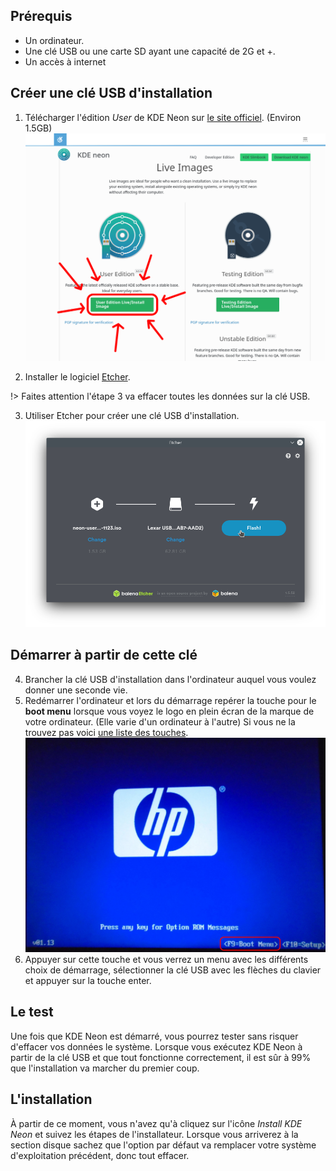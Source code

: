 ## Prérequis
- Un ordinateur.
- Une clé USB ou une carte SD ayant une capacité de 2G et +.
- Un accès à internet

## Créer une clé USB d'installation
1. Télécharger l'édition _User_ de KDE Neon sur [le site officiel](https://neon.kde.org/download). (Environ 1.5GB)
![KDE Neon](../3/image/kdeneon.png)

2. Installer le logiciel [Etcher](https://www.balena.io/etcher/).


!> Faites attention l'étape 3 va effacer toutes les données sur la clé USB.

3. Utiliser Etcher pour créer une clé USB d'installation.
![Etcher](../3/image/etcher.png)
## Démarrer à partir de cette clé
4. Brancher la clé USB d'installation dans l'ordinateur auquel vous voulez donner une seconde vie.
5. Redémarrer l'ordinateur et lors du démarrage repérer la touche pour le **boot menu** lorsque vous voyez le logo en plein écran de la marque de votre ordinateur. (Elle varie d'un ordinateur à l'autre) Si vous ne la trouvez pas voici [une liste des touches](https://pc83.fr/tools/liste-bios-key-boot-menu-key.html).
![Exemple](../3/image/boot.jpg)
6. Appuyer sur cette touche et vous verrez un menu avec les différents choix de démarrage, sélectionner la clé USB avec les flèches du clavier et appuyer sur la touche enter.

## Le test
Une fois que KDE Neon est démarré, vous pourrez tester sans risquer d'effacer vos données le système. Lorsque vous exécutez KDE Neon à partir de la clé USB et que tout fonctionne correctement, il est sûr à 99% que l'installation va marcher du premier coup.

## L'installation
À partir de ce moment, vous n'avez qu'à cliquez sur l'icône _Install KDE Neon_ et suivez les étapes de l'installateur. Lorsque vous arriverez à la section disque sachez que l'option par défaut va remplacer votre système d'exploitation précédent, donc tout effacer.
